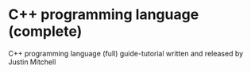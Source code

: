 # C++ programming language (complete)
C++ programming language (full) guide-tutorial written and released by Justin Mitchell 
